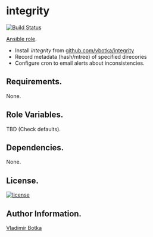 integrity
=========

[![Build Status](https://travis-ci.org/vbotka/ansible-integrity.svg?branch=master)](https://travis-ci.org/vbotka/ansible-integrity)

[Ansible role](https://galaxy.ansible.com/vbotka/integrity/).
- Install *integrity* from [github.com/vbotka/integrity](https://github.com/vbotka/integrity)
- Record metadata (hash/mtree) of specified direcories
- Configure cron to email alerts about inconsistencies.


Requirements.
------------

None.


Role Variables.
--------------

TBD (Check defaults).


Dependencies.
------------

None.


License.
-------

[![license](https://img.shields.io/badge/license-BSD-red.svg)](https://www.freebsd.org/doc/en/articles/bsdl-gpl/article.html)


Author Information.
------------------

[Vladimir Botka](https://botka.link)
